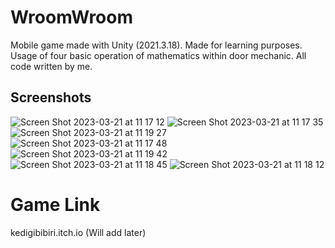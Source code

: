 # WroomWroom
Mobile game made with Unity (2021.3.18).
Made for learning purposes.
Usage of four basic operation of mathematics within door mechanic.
All code written by me.

## Screenshots
![Screen Shot 2023-03-21 at 11 17 12](https://user-images.githubusercontent.com/76121293/226553412-0bbf3de5-9d88-4b16-b274-dc631a27cca2.png)
![Screen Shot 2023-03-21 at 11 17 35](https://user-images.githubusercontent.com/76121293/226553426-9cd3a6ac-3ec2-4915-bf8e-59a177e2af89.png)
![Screen Shot 2023-03-21 at 11 19 27](https://user-images.githubusercontent.com/76121293/226553430-0a8fc914-de34-4329-a05e-a4fb03b0e451.png)
![Screen Shot 2023-03-21 at 11 17 48](https://user-images.githubusercontent.com/76121293/226553432-33cf561c-8801-4452-87d6-de8fc5560e74.png)
![Screen Shot 2023-03-21 at 11 19 42](https://user-images.githubusercontent.com/76121293/226553434-2a42c1df-6499-413a-a713-f065d6108db2.png)
![Screen Shot 2023-03-21 at 11 18 45](https://user-images.githubusercontent.com/76121293/226553436-676f1b86-835e-46b0-8e8b-48f3a4fa4c9f.png)
![Screen Shot 2023-03-21 at 11 18 12](https://user-images.githubusercontent.com/76121293/226553446-17fb8119-905a-4ed9-a72f-4e51799458aa.png)

# Game Link 
kedigibibiri.itch.io 
(Will add later)
